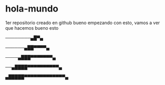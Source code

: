 # hola-mundo
1er repositorio creado en github
bueno empezando con esto, vamos a ver que hacemos
bueno esto

────────▄█▀▄

──────▄██▀▀▀▀▄

────▄███▀▀▀▀▀▀▀▄

──▄████▀▀▀▀▀▀▀▀▀▀▄

▄█████▀▀▀▀▀▀▀▀▀▀▀▀▀▄

